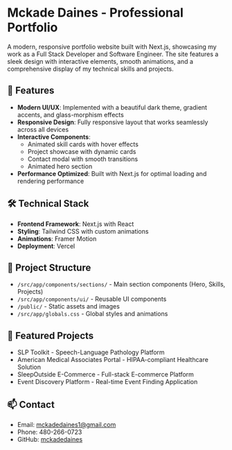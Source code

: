 # Mckade Daines - Professional Portfolio

A modern, responsive portfolio website built with Next.js, showcasing my work as a Full Stack Developer and Software Engineer. The site features a sleek design with interactive elements, smooth animations, and a comprehensive display of my technical skills and projects.

## 🚀 Features

- **Modern UI/UX**: Implemented with a beautiful dark theme, gradient accents, and glass-morphism effects
- **Responsive Design**: Fully responsive layout that works seamlessly across all devices
- **Interactive Components**:
  - Animated skill cards with hover effects
  - Project showcase with dynamic cards
  - Contact modal with smooth transitions
  - Animated hero section
- **Performance Optimized**: Built with Next.js for optimal loading and rendering performance

## 🛠️ Technical Stack

- **Frontend Framework**: Next.js with React
- **Styling**: Tailwind CSS with custom animations
- **Animations**: Framer Motion
- **Deployment**: Vercel

## 📂 Project Structure

- `/src/app/components/sections/` - Main section components (Hero, Skills, Projects)
- `/src/app/components/ui/` - Reusable UI components
- `/public/` - Static assets and images
- `/src/app/globals.css` - Global styles and animations

## 🎨 Featured Projects

- SLP Toolkit - Speech-Language Pathology Platform
- American Medical Associates Portal - HIPAA-compliant Healthcare Solution
- SleepOutside E-Commerce - Full-stack E-commerce Platform
- Event Discovery Platform - Real-time Event Finding Application

## 📫 Contact

- Email: mckadedaines1@gmail.com
- Phone: 480-266-0723
- GitHub: [mckadedaines](https://github.com/mckadedaines)
